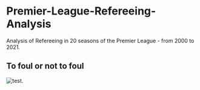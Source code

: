 # Premier-League-Refereeing-Analysis
Analysis of Refereeing in 20 seasons of the Premier League - from 2000 to 2021.

## To foul or not to foul

![test](https://github.com/Thomasporta/Premier-League-Refereeing-Analysis/tree/main/figures/Fouls_yellow_trend.PNG "Fouls_yellow_trend").


